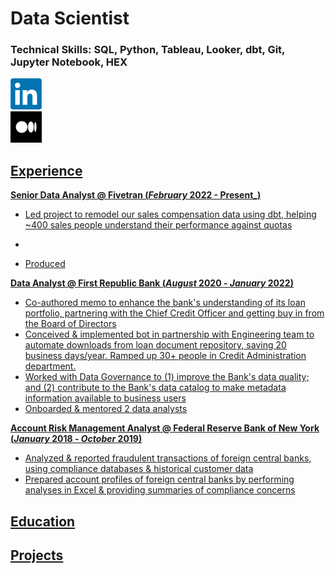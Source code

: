 # Data Scientist

### Technical Skills: SQL, Python, Tableau, Looker, dbt, Git, Jupyter Notebook, HEX

<div class="row">
  <div class="column">
    <a href="https://www.linkedin.com/in/chloe-lubin/"><img src="assets/img/linkedin_logo.png" alt="LinkedIn" width="50" height="50" />
  </div>
  <div class="column">
    <a href="https://chloe-lubin.medium.com/"><img src="assets/img/medium_logo.png" alt="Medium" width="50" height="50" />
  </div>
</div>

## Experience

**Senior Data Analyst @ Fivetran (_February_ 2022 - Present_)**
* Led project to remodel our sales compensation data using dbt, helping ~400 sales people understand their performance against quotas
* 

* Produced 

**Data Analyst @ First Republic Bank (_August_ 2020 - _January_ 2022)**
 
* Co-authored memo to enhance the bank's understanding of its loan portfolio, partnering with the Chief Credit Officer and getting buy in from the Board of Directors
* Conceived & implemented bot in partnership with Engineering team to automate downloads from loan document repository, saving 20 business days/year. Ramped up 30+ people in Credit Administration department.
* Worked with Data Governance to (1) improve the Bank's data quality; and (2) contribute to the Bank's data catalog to make metadata information available to business users
* Onboarded & mentored 2 data analysts

**Account Risk Management Analyst @ Federal Reserve Bank of New York (_January_ 2018 - _October_ 2019)**

* Analyzed & reported fraudulent transactions of foreign central banks, using compliance databases & historical customer data
* Prepared account profiles of foreign central banks by performing analyses in Excel & providing summaries of compliance concerns

## Education


## Projects